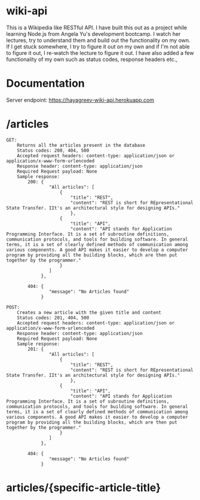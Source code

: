 # wiki-api
This is a Wikipedia like RESTful API. I have built this out as a project while learning Node.js from Angela Yu's development bootcamp. I watch her lectures, try to understand them and build out the functionality on my own. If I get stuck somewhere, I try to figure it out on my own and if I'm not able to figure it out, I re-watch the lecture to figure it out. I have also added a few functionality of my own such as status codes, response headers etc.,

# Documentation
Server endpoint: https://hayagreev-wiki-api.herokuapp.com

# /articles
```
GET: 
    Returns all the articles present in the database
    Status codes: 200, 404, 500
    Accepted request headers: content-type: application/json or application/x-www-form-urlencoded
    Response header: content-type: application/json
    Required Request payload: None
    Sample response: 
        200: {
                "All articles": [
                    {
                        "title": "REST",
                        "content": "REST is short for REpresentational State Transfer. IIt's an architectural style for designing APIs."
                        },
                    {
                        "title": "API",
                        "content": "API stands for Application Programming Interface. It is a set of subroutine definitions, communication protocols, and tools for building software. In general terms, it is a set of clearly defined methods of communication among various components. A good API makes it easier to develop a computer program by providing all the building blocks, which are then put together by the programmer."
                    }
                ]
             }, 

        404: {
                "message": "No Articles found"
             }

POST: 
    Creates a new article with the given title and content
    Status codes: 201, 404, 500
    Accepted request headers: content-type: application/json or application/x-www-form-urlencoded
    Response header: content-type: application/json
    Required Request payload: None
    Sample response: 
        201: {
                "All articles": [
                    {
                        "title": "REST",
                        "content": "REST is short for REpresentational State Transfer. IIt's an architectural style for designing APIs."
                        },
                    {
                        "title": "API",
                        "content": "API stands for Application Programming Interface. It is a set of subroutine definitions, communication protocols, and tools for building software. In general terms, it is a set of clearly defined methods of communication among various components. A good API makes it easier to develop a computer program by providing all the building blocks, which are then put together by the programmer."
                    }
                ]
             }, 

        404: {
                "message": "No Articles found"
             }

```
# articles/{specific-article-title}